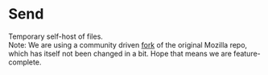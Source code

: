 # Send
Temporary self-host of files.  
Note: We are using a community driven [fork](https://github.com/timvisee/send) of the original Mozilla repo, which has itself not been changed in a bit. Hope that means we are feature-complete.  

